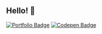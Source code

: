 ## Hello! 🤙

[![Portfolio Badge](https://img.shields.io/badge/website-kaiky.vercel.app-white)](https://kaiky.vercel.app)
[![Codepen Badge](https://img.shields.io/badge/codepen-a?logo=codepen&color=black)](https://codepen.io/kaikysantos)

